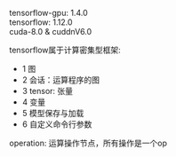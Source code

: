 tensorflow-gpu: 1.4.0<br>
tensorflow: 1.12.0<br>
cuda-8.0 & cuddnV6.0<br>

tensorflow属于计算密集型框架:
- 1  图
- 2  会话：运算程序的图
- 3  tensor: 张量
- 4  变量
- 5  模型保存与加载
- 6  自定义命令行参数

operation: 运算操作节点，所有操作是一个op
